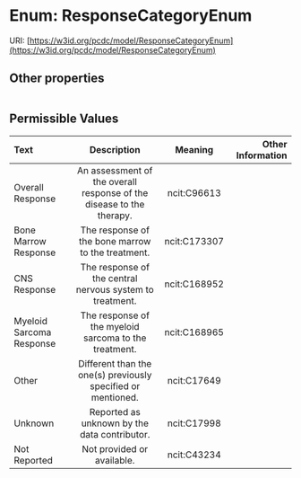 
# Enum: ResponseCategoryEnum




URI: [https://w3id.org/pcdc/model/ResponseCategoryEnum](https://w3id.org/pcdc/model/ResponseCategoryEnum)


## Other properties

|  |  |  |
| --- | --- | --- |

## Permissible Values

| Text | Description | Meaning | Other Information |
| :--- | :---: | :---: | ---: |
| Overall Response | An assessment of the overall response of the disease to the therapy. | ncit:C96613 |  |
| Bone Marrow Response | The response of the bone marrow to the treatment. | ncit:C173307 |  |
| CNS Response | The response of the central nervous system to treatment. | ncit:C168952 |  |
| Myeloid Sarcoma Response | The response of the myeloid sarcoma to the treatment. | ncit:C168965 |  |
| Other | Different than the one(s) previously specified or mentioned. | ncit:C17649 |  |
| Unknown | Reported as unknown by the data contributor. | ncit:C17998 |  |
| Not Reported | Not provided or available. | ncit:C43234 |  |

